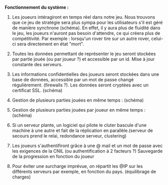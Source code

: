 **Fonctionnement du système :**

1. Les joueurs intéragiront en temps réel dans notre jeu. Nous trouvons que ce jeu de stratégie sera plus sympa pour les utilisateurs s'il est géré de manière synchrone (schéma).
En effet, il y aura plus de fluidité dans le jeu, les joueurs n'auront pas besoin d'attendre, ce qui créera plus de compétitivité. 
Par exemple : lorsqu'un rover tire sur un autre rover, celui-ci sera directement en état "mort".

2. Toutes les données permettant de représenter le jeu seront stockées par partie jouée (ou par joueur ?) et accessible par un id. 
Mise à jour constante des serveurs.

3. Les informations confidentielles des joueurs seront stockées dans  une base de données, accessible par un mot de passe changé régulièrement. (firewalls ?).
Les données seront cryptées avec un certificat SSL. (schéma)

4. Gestion de plusieurs parties jouées en même temps : (schéma)

5. Gestion de plusieurs parties jouées par joueur en même temps : (schéma)

6. Si un serveur plante, un logiciel qui pilote le cluter bascule d'une machine à une autre
 et fait de la réplication en parallèle.(serveur de secours prend le relai, redondance serveur, clustering)
 
7. Les joueurs s'authentifiront grâce à une @ mail et un mot de passe avec les exigences de la CNIL 
(ou authentification à 2 facteurs ?) Sauvegarde de la progression en fonction du joueur

8. Pour éviter une surcharge imprévue, on répartit les @IP sur les différents serveurs par exemple, en fonction du pays.
(équilibrage de charges)
 
